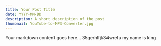 ```yaml
---
title: Your Post Title
date: YYYY-MM-DD
description: A short description of the post
thumbnail: YouTube-to-MP3-Converter.jpg
---
```

Your markdown content goes here...
35qerhlfjk34wrefu my name is king
